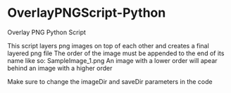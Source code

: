 # OverlayPNGScript-Python
 Overlay PNG Python Script

This script layers png images on top of each other and creates a final layered png file
The order of the image must be appended to the end of its name like so: SampleImage_1.png
An image with a lower order will apear behind an image with a higher order

Make sure to change the imageDir and saveDir parameters in the code  